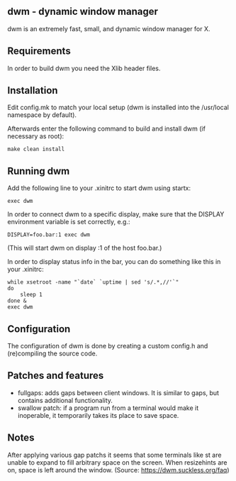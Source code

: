 ## dwm - dynamic window manager

dwm is an extremely fast, small, and dynamic window manager for X.


## Requirements

In order to build dwm you need the Xlib header files.


## Installation

Edit config.mk to match your local setup (dwm is installed into
the /usr/local namespace by default).

Afterwards enter the following command to build and install dwm (if
necessary as root):

```
make clean install
```

## Running dwm

Add the following line to your .xinitrc to start dwm using startx:

```
exec dwm
```

In order to connect dwm to a specific display, make sure that
the DISPLAY environment variable is set correctly, e.g.:

```
DISPLAY=foo.bar:1 exec dwm
```

(This will start dwm on display :1 of the host foo.bar.)

In order to display status info in the bar, you can do something
like this in your .xinitrc:

```
while xsetroot -name "`date` `uptime | sed 's/.*,//'`"
do
    sleep 1
done &
exec dwm
```


Configuration
-------------
The configuration of dwm is done by creating a custom config.h
and (re)compiling the source code.


## Patches and features

- fullgaps: adds gaps between client windows. It is similar to gaps, but contains additional functionality.
- swallow patch: if a program run from a terminal would make it inoperable, it temporarily takes its place to save space.


## Notes

After applying various gap patchs it seems that some terminals like
st are unable to expand to fill arbitrary space on the screen. When
resizehints are on, space is left around the window.
(Source: https://dwm.suckless.org/faq)
